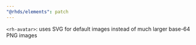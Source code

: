 ```yaml
---
"@rhds/elements": patch
---
```


`<rh-avatar>`: uses SVG for default images instead of much larger base-64 PNG images
